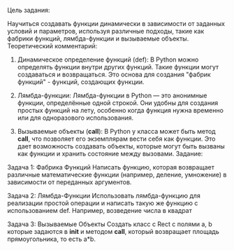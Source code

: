 Цель задания:

Научиться создавать функции динамически в зависимости от заданных условий и параметров, используя различные подходы, такие как фабрики функций, лямбда-функции и вызываемые объекты.
Теоретический комментарий:

1. Динамическое определение функций (def):
В Python можно определять функции внутри других функций. Такие функции могут создаваться и возвращаться. Это основа для создания "фабрик функций" - функций, создающих функции.

2. Лямбда-функции:
Лямбда-функции в Python — это анонимные функции, определённые одной строкой. Они удобны для создания простых функций на лету, особенно когда функция нужна временно или для одноразового использования.

3. Вызываемые объекты (__call__):
В Python у класса может быть метод __call__, что позволяет его экземплярам вести себя как функции. Это дает возможность создавать объекты, которые могут быть вызваны как функции и хранить состояние между вызовами.
Задание:

Задача 1: Фабрика Функций
Написать функцию, которая возвращает различные математические функции (например, деление, умножение) в зависимости от переданных аргументов.

Задача 2: Лямбда-Функции
Использовать лямбда-функцию для реализации простой операции и написать такую же функцию с использованием def. Например, возведение числа в квадрат

Задача 3: Вызываемые Объекты
Создать класс с Rect c полями a, b которые задаются в __init__ и методом __call__, который возвращает площадь прямоугольника, то есть a*b.